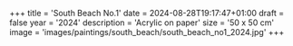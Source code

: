 +++
title = 'South Beach No.1'
date = 2024-08-28T19:17:47+01:00
draft = false
year = '2024'
description = 'Acrylic on paper'
size = '50 x 50 cm'
image = 'images/paintings/south_beach/south_beach_no1_2024.jpg'
+++
